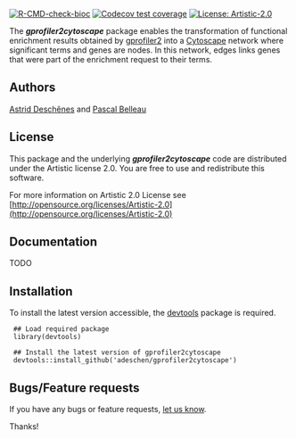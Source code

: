 <!-- badges: start -->
[![R-CMD-check-bioc](https://github.com/adeschen/gprofiler2cytoscape/actions/workflows/check-bioc.yml/badge.svg)](https://github.com/adeschen/gprofiler2cytoscape/actions/workflows/check-bioc.yml)
[![Codecov test coverage](https://codecov.io/gh/adeschen/gprofiler2cytoscape/branch/main/graph/badge.svg)](https://codecov.io/gh/adeschen/gprofiler2cytoscape?branch=main)
[![License: Artistic-2.0](https://img.shields.io/badge/License-Artistic%202.0-0298c3.svg)](https://opensource.org/licenses/Artistic-2.0)
<!-- badges: end -->


The **_gprofiler2cytoscape_** package enables the transformation of 
functional enrichment results obtained by [gprofiler2](https://cran.r-project.org/web/packages/gprofiler2/vignettes/gprofiler2.html) 
into a 
[Cytoscape](https://cytoscape.org/) network where significant terms and 
genes are nodes. In this network, edges links genes that were part of the
enrichment request to their terms. 

## Authors ##

[Astrid Desch&ecirc;nes](http://ca.linkedin.com/in/astriddeschenes "Astrid Desch&ecirc;nes") and
[Pascal Belleau](http://ca.linkedin.com/in/pascalbelleau "Pascal Belleau")


## License ##

This package and the underlying **_gprofiler2cytoscape_** code are distributed under 
the Artistic license 2.0. You are free to use and redistribute this software. 

For more information on Artistic 2.0 License see
[http://opensource.org/licenses/Artistic-2.0](http://opensource.org/licenses/Artistic-2.0)

## Documentation ##

TODO

## Installation ##

To install the latest version accessible, the  [devtools](https://cran.r-project.org/web/packages/devtools/index.html) 
package is required.

     ## Load required package
     library(devtools)

     ## Install the latest version of gprofiler2cytoscape
     devtools::install_github('adeschen/gprofiler2cytoscape')

## Bugs/Feature requests ##

If you have any bugs or feature requests, 
[let us know](https://github.com/adeschen/gprofiler2cytoscape/issues). 

Thanks!
